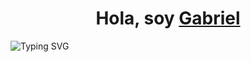 <div align="center">
  <h1>Hola, soy <a href="https://www.instagram.com/gamborin_/">Gabriel</a></h1>
</div>
<div align="center>
  <a href="https://git.io/typing-svg"><img src="https://readme-typing-svg.demolab.com?font=Fira+Code&pause=1000&color=F73BD8&center=true&vCenter=true&random=false&width=600&lines=Gabriel+Woodsprite;Dev+at+ITZ;Computational+Systems+Engineering+student;Musician" alt="Typing SVG" /></a>
</div>

<!--
**Gabriel-Woodsprite/Gabriel-Woodsprite** is a ✨ _special_ ✨ repository because its `README.md` (this file) appears on your GitHub profile.

Here are some ideas to get you started:

- 🔭 I’m currently working on ...
- 🌱 I’m currently learning ...
- 👯 I’m looking to collaborate on ...
- 🤔 I’m looking for help with ...
- 💬 Ask me about ...
- 📫 How to reach me: ...
- 😄 Pronouns: ...
- ⚡ Fun fact: ...
-->
